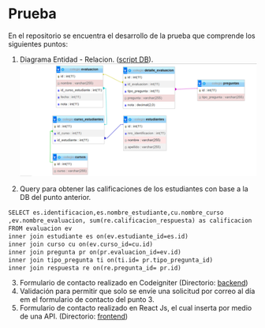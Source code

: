 # Prueba

En el repositorio se encuentra el desarrollo de la prueba que comprende los siguientes puntos:
1. Diagrama Entidad - Relacion. ([script DB](./backend/script/)).
![Diagrama Entidad-Relacion](./frontend/public/diagramaER.png)

2. Query para obtener las calificaciones de los estudiantes con base a la DB del punto anterior.

```
SELECT es.identificacion,es.nombre_estudiante,cu.nombre_curso ,ev.nombre_evaluacion, sum(re.calificacion_respuesta) as calificacion FROM evaluacion ev 
inner join estudiante es on(ev.estudiante_id=es.id)
inner join curso cu on(ev.curso_id=cu.id)
inner join pregunta pr on(pr.evaluacion_id=ev.id)
inner join tipo_pregunta ti on(ti.id= pr.tipo_pregunta_id)
inner join respuesta re on(re.pregunta_id= pr.id)
```
3. Formulario de contacto realizado en Codeigniter (Directorio: [backend](./backend/))
4. Validación para permitir que solo se envíe una solicitud por correo al día em el formulario de contacto del punto 3.
5. Formulario de contacto realizado en React Js, el cual inserta por medio de una API. (Directorio: [frontend](./frontend/))
